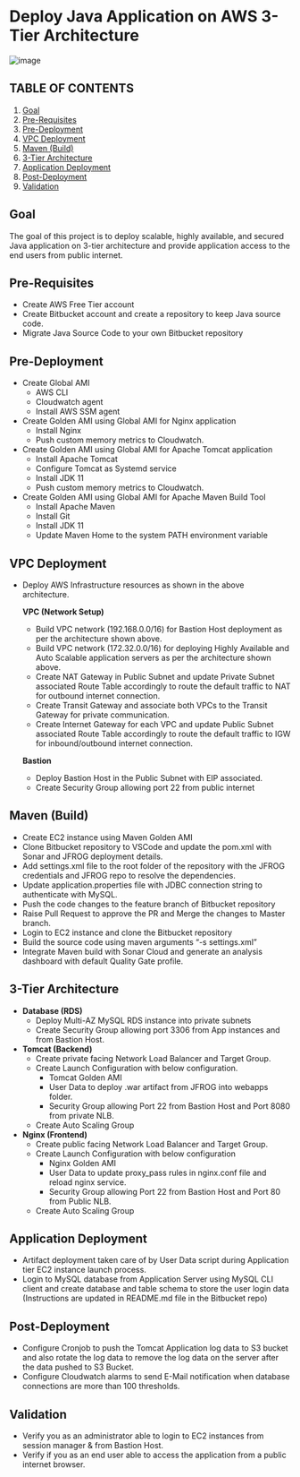 # Deploy Java Application on AWS 3-Tier Architecture

![image](https://github.com/assefadawit73/dawit-devops-proj/assets/66095194/e4d75b74-d7b1-4adb-8bd1-8c58c1a92505)


## TABLE OF CONTENTS

1. [Goal](#goal)
2. [Pre-Requisites](#pre-requisites)
3. [Pre-Deployment](#pre-deployment)
4. [VPC Deployment](#vpc-deployment)
5. [Maven (Build)](#maven-build)
6. [3-Tier Architecture](#3-tier-architecture)
7. [Application Deployment](#application-deployment)
8. [Post-Deployment](#post-deployment)
9. [Validation](#validation)

## Goal
The goal of this project is to deploy scalable, highly available, and secured Java application on 3-tier architecture and provide application access to the end users from public internet.

## Pre-Requisites
- Create AWS Free Tier account
- Create Bitbucket account and create a repository to keep Java source code.
- Migrate Java Source Code to your own Bitbucket repository

## Pre-Deployment
- Create Global AMI
  - AWS CLI
  - Cloudwatch agent
  - Install AWS SSM agent
- Create Golden AMI using Global AMI for Nginx application
  - Install Nginx
  - Push custom memory metrics to Cloudwatch.
- Create Golden AMI using Global AMI for Apache Tomcat application
  - Install Apache Tomcat
  - Configure Tomcat as Systemd service
  - Install JDK 11
  - Push custom memory metrics to Cloudwatch.
- Create Golden AMI using Global AMI for Apache Maven Build Tool
  - Install Apache Maven
  - Install Git
  - Install JDK 11
  - Update Maven Home to the system PATH environment variable

## VPC Deployment
- Deploy AWS Infrastructure resources as shown in the above architecture.
  
  **VPC (Network Setup)**
  - Build VPC network (192.168.0.0/16) for Bastion Host deployment as per the architecture shown above.
  - Build VPC network (172.32.0.0/16) for deploying Highly Available and Auto Scalable application servers as per the architecture shown above.
  - Create NAT Gateway in Public Subnet and update Private Subnet associated Route Table accordingly to route the default traffic to NAT for outbound internet connection.
  - Create Transit Gateway and associate both VPCs to the Transit Gateway for private communication.
  - Create Internet Gateway for each VPC and update Public Subnet associated Route Table accordingly to route the default traffic to IGW for inbound/outbound internet connection.
  
  **Bastion**
  - Deploy Bastion Host in the Public Subnet with EIP associated.
  - Create Security Group allowing port 22 from public internet

## Maven (Build)
- Create EC2 instance using Maven Golden AMI
- Clone Bitbucket repository to VSCode and update the pom.xml with Sonar and JFROG deployment details.
- Add settings.xml file to the root folder of the repository with the JFROG credentials and JFROG repo to resolve the dependencies.
- Update application.properties file with JDBC connection string to authenticate with MySQL.
- Push the code changes to the feature branch of Bitbucket repository
- Raise Pull Request to approve the PR and Merge the changes to Master branch.
- Login to EC2 instance and clone the Bitbucket repository
- Build the source code using maven arguments “-s settings.xml”
- Integrate Maven build with Sonar Cloud and generate an analysis dashboard with default Quality Gate profile.

## 3-Tier Architecture
- **Database (RDS)**
  - Deploy Multi-AZ MySQL RDS instance into private subnets
  - Create Security Group allowing port 3306 from App instances and from Bastion Host.
- **Tomcat (Backend)**
  - Create private facing Network Load Balancer and Target Group.
  - Create Launch Configuration with below configuration.
    - Tomcat Golden AMI
    - User Data to deploy .war artifact from JFROG into webapps folder.
    - Security Group allowing Port 22 from Bastion Host and Port 8080 from private NLB.
  - Create Auto Scaling Group
- **Nginx (Frontend)**
  - Create public facing Network Load Balancer and Target Group.
  - Create Launch Configuration with below configuration
    - Nginx Golden AMI
    - User Data to update proxy_pass rules in nginx.conf file and reload nginx service.
    - Security Group allowing Port 22 from Bastion Host and Port 80 from Public NLB.
  - Create Auto Scaling Group

## Application Deployment
- Artifact deployment taken care of by User Data script during Application tier EC2 instance launch process.
- Login to MySQL database from Application Server using MySQL CLI client and create database and table schema to store the user login data (Instructions are updated in README.md file in the Bitbucket repo)

## Post-Deployment
- Configure Cronjob to push the Tomcat Application log data to S3 bucket and also rotate the log data to remove the log data on the server after the data pushed to S3 Bucket.
- Configure Cloudwatch alarms to send E-Mail notification when database connections are more than 100 thresholds.

## Validation
- Verify you as an administrator able to login to EC2 instances from session manager & from Bastion Host.
- Verify if you as an end user able to access the application from a public internet browser.

